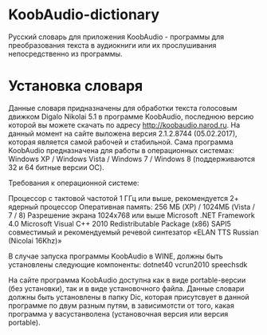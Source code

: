 # KoobAudio-dictionary
Русский словарь для приложения KoobAudio - программы для преобразования текста в аудиокниги или их прослушивания непосредственно из программы.
# Установка словаря
Данные словаря придназначены для обработки текста голосовым движком Digalo Nikolai 5.1 в программе KoobAudio, последнюю версию которой вы можете скачать по адресу http://koobaudio.narod.ru.
На данный момент на сайте выложена версия 2.1.2.8744 (05.02.2017), которая является самой рабочей и стабильной.
Сама программа KoobAudio предназначена для работы в операционных системах: Windows XP / Windows Vista / Windows 7 / Windows 8 (поддерживаются 32 и 64 битные версии ОС).

Требования к операционной системе:

  Процессор с тактовой частотой 1 ГГц или выше, рекомендуется 2+ ядерный процессор
  Оперативная память: 256 МБ (XP) / 1024МБ (Vista / 7 / 8)
  Разрешение экрана 1024x768 или выше
  Microsoft .NET Framework 4.0
  Microsoft Visual C++ 2010 Redistributable Package (x86)
  SAPI5 совместимый и рекомендуемый речевой синтезатор «ELAN TTS Russian (Nicolai 16Khz)»
 
В случае запуска программы  KoobAudio в WINE, должны быть установлены следующие компоненты:
  dotnet40
  vcrun2010
  speechsdk
  
На сайте программа KoobAudio доступна как в виде portable-версии (без установки), так и в виде установочного файла.
Данные словари должны быть установлены в папку Dic, которая присутсвует в данной программе по двум разным путям, в зависимотсти от того, какая программа у васустанволена (установочная версия или версия portable).
